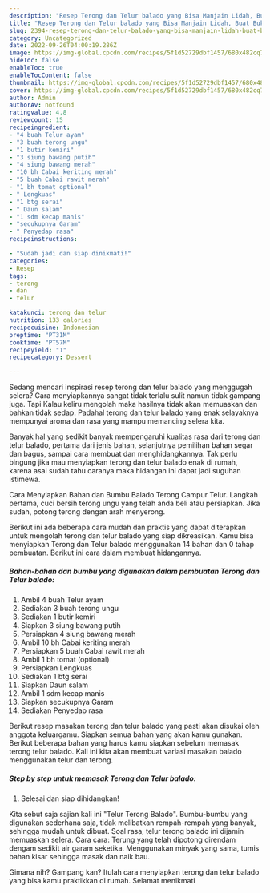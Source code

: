 ```yaml
---
description: "Resep Terong dan Telur balado yang Bisa Manjain Lidah, Buat Buka Puasa Enak"
title: "Resep Terong dan Telur balado yang Bisa Manjain Lidah, Buat Buka Puasa Enak"
slug: 2394-resep-terong-dan-telur-balado-yang-bisa-manjain-lidah-buat-buka-puasa-enak
category: Uncategorized
date: 2022-09-26T04:00:19.286Z
image: https://img-global.cpcdn.com/recipes/5f1d52729dbf1457/680x482cq70/terong-dan-telur-balado-foto-resep-utama.jpg
hideToc: false
enableToc: true
enableTocContent: false
thumbnail: https://img-global.cpcdn.com/recipes/5f1d52729dbf1457/680x482cq70/terong-dan-telur-balado-foto-resep-utama.jpg
cover: https://img-global.cpcdn.com/recipes/5f1d52729dbf1457/680x482cq70/terong-dan-telur-balado-foto-resep-utama.jpg
author: Admin
authorAv: notfound
ratingvalue: 4.8
reviewcount: 15
recipeingredient:
- "4 buah Telur ayam"
- "3 buah terong ungu"
- "1 butir kemiri"
- "3 siung bawang putih"
- "4 siung bawang merah"
- "10 bh Cabai keriting merah"
- "5 buah Cabai rawit merah"
- "1 bh tomat optional"
- " Lengkuas"
- "1 btg serai"
- " Daun salam"
- "1 sdm kecap manis"
- "secukupnya Garam"
- " Penyedap rasa"
recipeinstructions:

- "Sudah jadi dan siap dinikmati!"
categories:
- Resep
tags:
- terong
- dan
- telur

katakunci: terong dan telur 
nutrition: 133 calories
recipecuisine: Indonesian
preptime: "PT31M"
cooktime: "PT57M"
recipeyield: "1"
recipecategory: Dessert

---
```



Sedang mencari inspirasi resep terong dan telur balado yang menggugah selera? Cara menyiapkannya sangat tidak terlalu sulit namun tidak gampang juga. Tapi Kalau keliru mengolah maka hasilnya tidak akan memuaskan dan bahkan tidak sedap. Padahal terong dan telur balado yang enak selayaknya mempunyai aroma dan rasa yang mampu memancing selera kita.


Banyak hal yang sedikit banyak mempengaruhi kualitas rasa dari terong dan telur balado, pertama dari jenis bahan, selanjutnya pemilihan bahan segar dan bagus, sampai cara membuat dan menghidangkannya. Tak perlu bingung jika mau menyiapkan terong dan telur balado enak di rumah, karena asal sudah tahu caranya maka hidangan ini dapat jadi suguhan istimewa.

Cara Menyiapkan Bahan dan Bumbu Balado Terong Campur Telur. Langkah pertama, cuci bersih terong ungu yang telah anda beli atau persiapkan. Jika sudah, potong terong dengan arah menyerong.


Berikut ini ada beberapa cara mudah dan praktis yang dapat diterapkan untuk mengolah terong dan telur balado yang siap dikreasikan. Kamu bisa menyiapkan Terong dan Telur balado menggunakan 14 bahan dan 0 tahap pembuatan. Berikut ini cara dalam membuat hidangannya.

<!--inarticleads1-->

##### Bahan-bahan dan bumbu yang digunakan dalam pembuatan Terong dan Telur balado:

1. Ambil 4 buah Telur ayam
1. Sediakan 3 buah terong ungu
1. Sediakan 1 butir kemiri
1. Siapkan 3 siung bawang putih
1. Persiapkan 4 siung bawang merah
1. Ambil 10 bh Cabai keriting merah
1. Persiapkan 5 buah Cabai rawit merah
1. Ambil 1 bh tomat (optional)
1. Persiapkan  Lengkuas
1. Sediakan 1 btg serai
1. Siapkan  Daun salam
1. Ambil 1 sdm kecap manis
1. Siapkan secukupnya Garam
1. Sediakan  Penyedap rasa


Berikut resep masakan terong dan telur balado yang pasti akan disukai oleh anggota keluargamu. Siapkan semua bahan yang akan kamu gunakan. Berikut beberapa bahan yang harus kamu siapkan sebelum memasak terong telur balado. Kali ini kita akan membuat variasi masakan balado menggunakan telur dan terong. 

<!--inarticleads2-->

##### Step by step untuk memasak Terong dan Telur balado:


1. Selesai dan siap dihidangkan!

Kita sebut saja sajian kali ini &#34;Telur Terong Balado&#34;. Bumbu-bumbu yang digunakan sederhana saja, tidak melibatkan rempah-rempah yang banyak, sehingga mudah untuk dibuat. Soal rasa, telur terong balado ini dijamin memuaskan selera. Cara cara: Terung yang telah dipotong direndam dengam sedikit air garam seketika. Menggunakan minyak yang sama, tumis bahan kisar sehingga masak dan naik bau. 

Gimana nih? Gampang kan? Itulah cara menyiapkan terong dan telur balado yang bisa kamu praktikkan di rumah. Selamat menikmati
